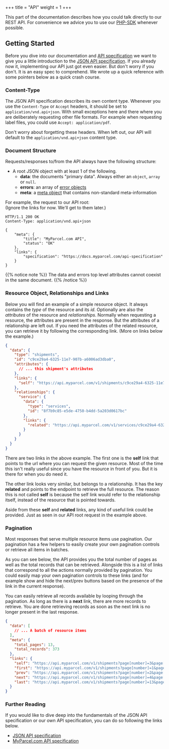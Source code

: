 +++
title = "API"
weight = 1
+++

This part of the documentation describes how you could talk directly to our REST API. For convenience we advice you to use our [PHP-SDK](/php-sdk) whenever possible.

## Getting Started
Before you dive into our documentation and [API specification](https://docs.myparcel.com/api-specification) we want to give you a little introduction to the [JSON API specification](http://jsonapi.org/format/). If you already now it, implementing our API just got even easier. But don't worry if you don't. It is an easy spec to comprehend. We wrote up a quick reference with some pointers below as a quick crash course.

### Content-Type
The JSON API specification describes its own content type. Whenever you use the `Content-Type` or `Accept` headers, it should be set to `application/vnd.api+json`. With small exceptions here and there where you are deliberately requesting other file formats. For example when requesting label files, you could use `Accept: application/pdf`.

Don't worry about forgetting these headers. When left out, our API will default to the `application/vnd.api+json` content type.

### Document Structure
Requests/responses to/from the API always have the following structure:

- A root JSON object with at least 1 of the following.
  - **data**: the documents "primary data". Always either an `object`, `array` or `null`.
  - **errors**: an array of [error objects](http://jsonapi.org/format/#errors)
  - **meta**: a [meta object](http://jsonapi.org/format/#document-meta) that contains non-standard meta-information

For example, the request to our API root: <br>
(Ignore the links for now. We'll get to them later.)

```http
HTTP/1.1 200 OK
Content-Type: application/vnd.api+json

{
    "meta": {
        "title": "MyParcel.com API",
        "status": "OK"
    },
    "links": {
        "specification": "https://docs.myparcel.com/api-specification"
    }
}
```

{{% notice note %}}
The data and errors top level attributes cannot coexist in the same document.
{{% /notice %}}

### Resource Object, Relationships and Links
Below you will find an example of a simple resource object. It always contains the *type* of the resource and its *id*. Optionally are also the *attributes* of the resource and *relationships*. Normally when requesting a resource, the attributes are present in the response. But the attributes of a relationship are left out. If you need the attributes of the related resource, you can retrieve it by following the corresponding link. (More on links below the example.)

```json
{
  "data": {
    "type": "shipments",
    "id": "c9ce29a4-6325-11e7-907b-a6006ad3dba0",
    "attributes": {
      // ... this shipment's attributes
    },
    "links": {
      "self": "https://api.myparcel.com/v1/shipments/c9ce29a4-6325-11e7-907b-a6006ad3dba0"
    },
    "relationships": {
      "service": {
        "data": {
          "type": "services",
          "id": "8f7b9c85-e5de-4750-b4dd-5a203d0617bc"
        },
        "links": {
          "related": "https://api.myparcel.com/v1/services/c9ce29a4-6325-11e7-907b-a6006ad3dba0"
        }
      }
    }
  }
}
```

There are two links in the above example. The first one is the **self** link that points to the url where you can request the given resource. Most of the time this isn't really useful since you have the resource in front of you. But it is there for when you do need it.

The other link looks very similar, but belongs to a relationship. It has the key **related** and points to the endpoint to retrieve the full resource. The reason this is not called **self** is because the self link would refer to the relationship itself, instead of the resource that is pointed towards.

Aside from these **self** and **related** links, any kind of useful link could be provided. Just as seen in our API root request in the example above.

### Pagination
Most responses that serve multiple resource items use pagination. Our pagination has a few helpers to easily create your own pagination controls or retrieve all items in batches.

As you can see below, the API provides you the total number of pages as well as the total records that can be retrieved. Alongside this is a list of links that correspond to all the actions normally provided by pagination. You could easily map your own pagination controls to these links (and for example show and hide the next/prev buttons based on the presence of the link in the current response).

You can easily retrieve all records available by looping through the pagination. As long as there is a **next** link, there are more records to retrieve. You are done retrieving records as soon as the next link is no longer present in the last response.

```json
{
  "data": [
    // ... A batch of resource items
  ],
  "meta": {
    "total_pages": 13,
    "total_records": 373
  },
  "links": {
    "self": "https://api.myparcel.com/v1/shipments?page[number]=3&page[size]=30",
    "first": "https://api.myparcel.com/v1/shipments?page[number]=1&page[size]=30",
    "prev": "https://api.myparcel.com/v1/shipments?page[number]=2&page[size]=30",
    "next": "https://api.myparcel.com/v1/shipments?page[number]=4&page[size]=30",
    "last": "https://api.myparcel.com/v1/shipments?page[number]=13&page[size]=30"
  }
}
```

### Further Reading
If you would like to dive deep into the fundamentals of the JSON API specification or our own API specification, you can do so following the links below.

- [JSON API specification](http://jsonapi.org/format/)
- [MyParcel.com API specification](https://docs.myparcel.com/api-specification)
